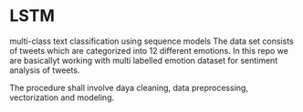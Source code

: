 # LSTM
multi-class text classification using sequence models
The data set consists of tweets which are categorized into 12 different emotions. 
In this repo we are basicallyt working with multi labelled emotion dataset for sentiment analysis of tweets.

The procedure shall involve daya cleaning, data preprocessing, vectorization and modeling.
